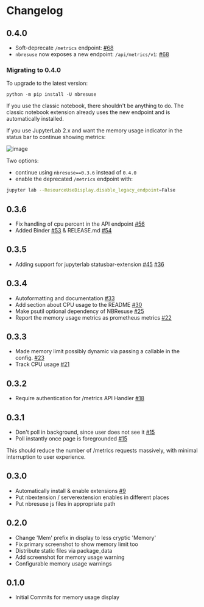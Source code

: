 # Changelog

## 0.4.0

- Soft-deprecate `/metrics` endpoint: [#68](https://github.com/yuvipanda/jupyter-resource-usage/pull/68)
- `nbresuse` now exposes a new endpoint: `/api/metrics/v1`: [#68](https://github.com/yuvipanda/jupyter-resource-usage/pull/68)

### Migrating to 0.4.0

To upgrade to the latest version:

```
python -m pip install -U nbresuse
```

If you use the classic notebook, there shouldn't be anything to do. The classic notebook extension already uses the new endpoint and is automatically installed.

If you use JupyterLab 2.x and want the memory usage indicator in the status bar to continue showing metrics:

![image](https://user-images.githubusercontent.com/591645/99947412-3c8b0000-2d78-11eb-868a-6a2da419a957.png)

Two options:

- continue using `nbresuse==0.3.6` instead of `0.4.0`
- enable the deprecated `/metrics` endpoint with:

```bash
jupyter lab --ResourceUseDisplay.disable_legacy_endpoint=False
```

## 0.3.6

- Fix handling of cpu percent in the API endpoint [#56](https://github.com/yuvipanda/jupyter-resource-usage/pull/56)
- Added Binder  [#53](https://github.com/yuvipanda/jupyter-resource-usage/pull/53) & RELEASE.md [#54](https://github.com/yuvipanda/jupyter-resource-usage/pull/54)

## 0.3.5

- Adding support for jupyterlab statusbar-extension [#45](https://github.com/yuvipanda/jupyter-resource-usage/pull/45) [#36](https://github.com/yuvipanda/jupyter-resource-usage/issues/36)

## 0.3.4

- Autoformatting and documentation [#33](https://github.com/yuvipanda/jupyter-resource-usage/pull/33)
- Add section about CPU usage to the README [#30](https://github.com/yuvipanda/jupyter-resource-usage/pull/30)
- Make psutil optional dependency of NBResuse [#25](https://github.com/yuvipanda/jupyter-resource-usage/pull/25)
- Report the memory usage metrics as prometheus metrics [#22](https://github.com/yuvipanda/jupyter-resource-usage/pull/22)

## 0.3.3

- Made memory limit possibly dynamic via passing a callable in the config. [#23](https://github.com/yuvipanda/jupyter-resource-usage/pull/23)
- Track CPU usage [#21](https://github.com/yuvipanda/jupyter-resource-usage/pull/21)

## 0.3.2

- Require authentication for /metrics API Handler [#18](https://github.com/yuvipanda/jupyter-resource-usage/pull/18)

## 0.3.1

- Don't poll in background, since user does not see it [#15](https://github.com/yuvipanda/jupyter-resource-usage/pull/15)
- Poll instantly once page is foregrounded [#15](https://github.com/yuvipanda/jupyter-resource-usage/pull/15)

This should reduce the number of /metrics requests massively, with minimal interruption to user experience.

## 0.3.0

- Automatically install & enable extensions [#9](https://github.com/yuvipanda/jupyter-resource-usage/pull/9)
- Put nbextension / serverextension enables in different places
- Put nbresuse js files in appropriate path

## 0.2.0

- Change 'Mem' prefix in display to less cryptic 'Memory'
- Fix primary screenshot to show memory limit too
- Distribute static files via package_data
- Add screenshot for memory usage warning
- Configurable memory usage warnings

## 0.1.0

- Initial Commits for memory usage display
